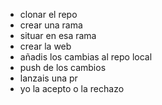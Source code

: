 

- clonar el repo
- crear una rama
- situar en esa rama
- crear la web
- añadis los cambias al repo local
- push de los cambios
- lanzais una pr
- yo la acepto o la rechazo